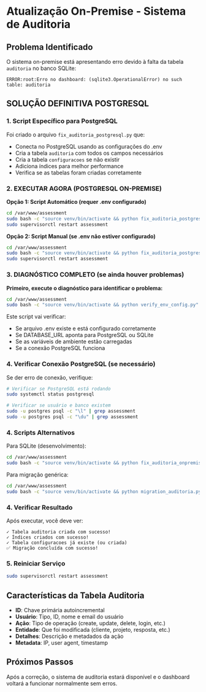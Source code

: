 # Atualização On-Premise - Sistema de Auditoria

## Problema Identificado
O sistema on-premise está apresentando erro devido à falta da tabela `auditoria` no banco SQLite:

```
ERROR:root:Erro no dashboard: (sqlite3.OperationalError) no such table: auditoria
```

## SOLUÇÃO DEFINITIVA POSTGRESQL

### 1. Script Específico para PostgreSQL
Foi criado o arquivo `fix_auditoria_postgresql.py` que:
- Conecta no PostgreSQL usando as configurações do .env
- Cria a tabela `auditoria` com todos os campos necessários
- Cria a tabela `configuracoes` se não existir  
- Adiciona índices para melhor performance
- Verifica se as tabelas foram criadas corretamente

### 2. EXECUTAR AGORA (POSTGRESQL ON-PREMISE)

**Opção 1: Script Automático (requer .env configurado)**
```bash
cd /var/www/assessment
sudo bash -c "source venv/bin/activate && python fix_auditoria_postgresql.py"
sudo supervisorctl restart assessment
```

**Opção 2: Script Manual (se .env não estiver configurado)**
```bash
cd /var/www/assessment
sudo bash -c "source venv/bin/activate && python fix_auditoria_postgresql_manual.py"
sudo supervisorctl restart assessment
```

### 3. DIAGNÓSTICO COMPLETO (se ainda houver problemas)

**Primeiro, execute o diagnóstico para identificar o problema:**
```bash
cd /var/www/assessment
sudo bash -c "source venv/bin/activate && python verify_env_config.py"
```

Este script vai verificar:
- Se arquivo .env existe e está configurado corretamente
- Se DATABASE_URL aponta para PostgreSQL ou SQLite
- Se as variáveis de ambiente estão carregadas
- Se a conexão PostgreSQL funciona

### 4. Verificar Conexão PostgreSQL (se necessário)

Se der erro de conexão, verifique:

```bash
# Verificar se PostgreSQL está rodando
sudo systemctl status postgresql

# Verificar se usuário e banco existem
sudo -u postgres psql -c "\l" | grep assessment
sudo -u postgres psql -c "\du" | grep assessment
```

### 4. Scripts Alternativos

Para SQLite (desenvolvimento):
```bash
cd /var/www/assessment
sudo bash -c "source venv/bin/activate && python fix_auditoria_onpremise.py"
```

Para migração genérica:
```bash
cd /var/www/assessment
sudo bash -c "source venv/bin/activate && python migration_auditoria.py"
```

### 4. Verificar Resultado

Após executar, você deve ver:
```
✓ Tabela auditoria criada com sucesso!
✓ Índices criados com sucesso!
✓ Tabela configuracoes já existe (ou criada)
✅ Migração concluída com sucesso!
```

### 5. Reiniciar Serviço

```bash
sudo supervisorctl restart assessment
```

## Características da Tabela Auditoria

- **ID**: Chave primária autoincremental
- **Usuário**: Tipo, ID, nome e email do usuário
- **Ação**: Tipo de operação (create, update, delete, login, etc.)
- **Entidade**: Que foi modificada (cliente, projeto, resposta, etc.)
- **Detalhes**: Descrição e metadados da ação
- **Metadata**: IP, user agent, timestamp

## Próximos Passos

Após a correção, o sistema de auditoria estará disponível e o dashboard voltará a funcionar normalmente sem erros.